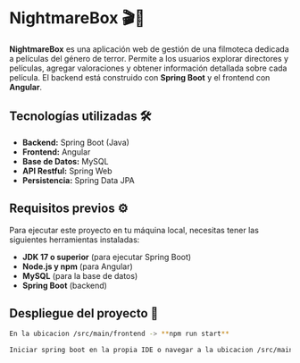 # NightmareBox 🎬👻

**NightmareBox** es una aplicación web de gestión de una filmoteca dedicada a películas del género de terror. Permite a los usuarios explorar directores y películas, agregar valoraciones y obtener información detallada sobre cada película. El backend está construido con **Spring Boot** y el frontend con **Angular**.

## Tecnologías utilizadas 🛠️

- **Backend:** Spring Boot (Java)
- **Frontend:** Angular
- **Base de Datos:** MySQL
- **API Restful:** Spring Web
- **Persistencia:** Spring Data JPA

## Requisitos previos ⚙️

Para ejecutar este proyecto en tu máquina local, necesitas tener las siguientes herramientas instaladas:

- **JDK 17 o superior** (para ejecutar Spring Boot)
- **Node.js y npm** (para Angular)
- **MySQL** (para la base de datos)
- **Spring Boot** (backend)
  
## Despliegue del proyecto 🚀
```bash
En la ubicacion /src/main/frontend -> **npm run start**
```
```bash
Iniciar spring boot en la propia IDE o navegar a la ubicacion /src/main/java -> **./mvnw spring-boot:run**
```
